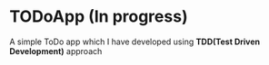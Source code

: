 # TODoApp (In progress)
A simple ToDo app which I have developed using **TDD(Test Driven Development)** approach

